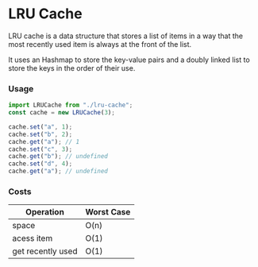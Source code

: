 # LRU Cache

LRU cache is a data structure that stores a list of items in a way that the most recently used item is always at the front of the list.

It uses an Hashmap to store the key-value pairs and a doubly linked list to store the keys in the order of their use.

### Usage

```js
import LRUCache from "./lru-cache";
const cache = new LRUCache(3);

cache.set("a", 1);
cache.set("b", 2);
cache.get("a"); // 1
cache.set("c", 3);
cache.get("b"); // undefined
cache.set("d", 4);
cache.get("a"); // undefined
```

### Costs

| Operation         | Worst Case |
| ----------------- | ---------- |
| space             | O(n)       |
| acess item        | O(1)       |
| get recently used | O(1)       |
